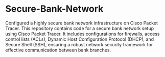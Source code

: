 # Secure-Bank-Network
Configured a highly secure bank network infrastructure on Cisco Packet Tracer. This repository contains code for a secure bank network setup using Cisco Packet Tracer. It includes configurations for firewalls, access control lists (ACLs), Dynamic Host Configuration Protocol (DHCP), and Secure Shell (SSH), ensuring a robust network security framework for effective communication between bank branches.
